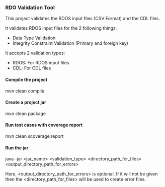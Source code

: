 ### RDO Validation Tool
This project validates the RDOS input files (CSV Format) and the CDL files.

It validates RDOS input files for the 2 following things:
* Data Type Validation
* Integrity Constraint Validation (Primary and foreign key)

It accepts 2 validation types:
* RDOS: For RDOS input files
* CDL: For CDL files

#### Compile the project
mvn clean compile

#### Create a project jar
mvn clean package

#### Run test cases with coverage report
mvn clean scoverage:report

#### Run the jar
java -jar <jar_name> <validation_type> <directory_path_for_files> <output_directory_path_for_errors>

Here, <output_directory_path_for_errors> is optional. If it will not be given then the <directory_path_for_files> will be used to create error files.
